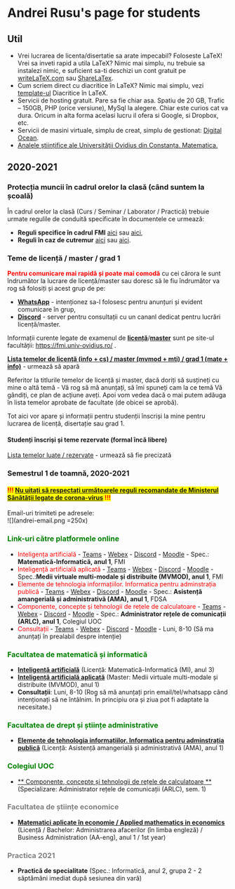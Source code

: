 # Andrei Rusu's page for students

## Util

- Vrei lucrarea de licenta/disertatie sa arate impecabil? Foloseste LaTeX! Vrei sa inveti rapid a utila LaTeX? Nimic mai simplu, nu trebuie sa instalezi nimic, e suficient sa-ti deschizi un cont gratuit pe [writeLaTeX.com](https://www.overleaf.com?r=bcec7732&rm=d&rs=b) sau [ShareLaTex](https://www.overleaf.com?r=bcec7732&rm=d&rs=b). 
- Cum scriem direct cu diacritice în LaTeX? Nimic mai simplu, vezi [template-ul](./diacritice_latex.htm) Diacritice în LaTeX.
- Servicii de hosting gratuit. Pare sa fie chiar asa. Spatiu de 20 GB, Trafic – 150GB, PHP (orice versiune), MySql la alegere. Chiar este curios cat va dura. Oricum in alta forma acelasi lucru il ofera si Google, si Dropbox, etc. 
- Servicii de masini virtuale, simplu de creat, simplu de gestionat: [Digital Ocean](https://m.do.co/c/c5eb1086fd76).
- [Analele științifice ale Universității Ovidius din Constanța. Matematica.](http://www.anstuocmath.ro)

## 2020-2021

### Protecția muncii în cadrul orelor la clasă (când suntem la școală)

În cadrul orelor la clasă (Curs / Seminar / Laborator / Practică) trebuie urmate regulile de conduită specificate în documentele ce urmează:

- **Reguli specifice în cadrul FMI** [aici](https://yadi.sk/i/zcu9X_4Q2DC2kw) sau [aici](http://s.go.ro/ko81hljz), 
- **Reguli în caz de cutremur** [aici](https://yadi.sk/d/hR2C0_PhpMMBPw) sau [aici](http://s.go.ro/fnubqwes). 

### Teme de licență / master / grad 1

**<span style="color:red;" >Pentru comunicare mai rapidă și poate mai comodă</span>** cu cei cărora le sunt îndrumător la lucrare de licență/master sau doresc să le fiu îndrumător va rog să folosiți și acest grup de pe:

- [**WhatsApp**](https://chat.whatsapp.com/LE2osoVwhku0kolaWaPIiE) - intenționez sa-l folosesc pentru anunțuri și evident comunicare în grup,  
- [**Discord**](https://discord.gg/f2nk7XX3hb) - server pentru consultații cu un cananl dedicat pentru lucrări licență/master. 

Informații curente legate de examenul de [**licență**](https://fmi.univ-ovidius.ro/academic/studii-de-licenta/licenta-documente/)/[**master**](https://fmi.univ-ovidius.ro/academic/studii-de-masterat/masterat-documente/) sunt pe site-ul facultății: https://fmi.univ-ovidius.ro/ .

[**Lista temelor de 
licență (info + cs) / master (mvmod + mti) / grad 1 (mate + info)**](.) <!-- Teme_lic_mas_grad.html --> - urmează să apară
 
Referitor la titlurile temelor de licență și master, dacă doriți să susțineți cu mine o altă temă - Vă rog să mă anunțați, să îmi spuneți cam la ce temă Vă gândiți, ce plan de acțiune aveți. Apoi vom vedea dacă o mai putem adăuga în lista temelor aprobate de facultate (de obicei se aprobă).

Tot aici vor apare și informații pentru studenții înscriși la mine pentru lucrarea de licență, disertație sau grad 1.   

#### Studenți înscriși și teme rezervate (formal încă libere)

[Lista temelor luate / rezervate](.) - urmează să fie precizată
<!-- Teme_luate_rezervate.html -->

### Semestrul 1 de toamnă, 2020-2021

#### <span style="color:red; background-color:yellow" >!!! [Nu uitați să respectați următoarele reguli recomandate de Ministerul Sănătății legate de corona-virus](ANEXA_INSTRUIRE_01.pdf) !!!</span>

Email-uri trimiteti pe adresele: <br />
![](andrei-email.png =250x)

### <span style="color:green">**Link-uri către platformele online**</span>
- <span style="color:red">Inteligența artificială</span> - 
[Teams](https://teams.microsoft.com/l/channel/19%3a0fb7d12721b64c41aaab556000366f6d%40thread.tacv2/31-Inteligenta%2520artificiala?groupId=aeb114c4-eeaa-4d7a-94f0-4df41aa5925d&tenantId=0ae86a88-e993-4850-9db2-1ff1884f9c8a) - 
[Webex](https://meetingsemea5.webex.com/meet/andrei.rusu) - 
[Discord](https://discord.gg/zF8CX38) - 
[Moodle](https://moodle.univ-ovidius.ro/course/view.php?id=1430
) - 
Spec.: **Matematică-Informatică, anul 1**, FMI
- <span style="color:red">Inteligență artificială aplicată</span> - 
[Teams](https://teams.microsoft.com/l/channel/19%3a52de4382314047d79c1229d6a83de22a%40thread.tacv2/11-Inteligenta%2520artificial%25C4%2583%2520aplicat%25C4%2583?groupId=4136eafc-9193-49f1-a6cd-47d6c30f86c3&tenantId=0ae86a88-e993-4850-9db2-1ff1884f9c8a
) - 
[Webex](https://meetingsemea5.webex.com/meet/andrei.rusu) - 
[Discord](https://discord.gg/jwzvme
) - 
[Moodle](https://moodle.univ-ovidius.ro/course/view.php?id=1425
) - 
Spec.:**Medii virtuale multi-modale și distribuite (MVMOD), anul 1**, FMI
- <span style="color:red">Elemente de tehnologia informațiilor. Informatica pentru adminstrația publică</span> - 
[Teams](https://bit.ly/3i38KRX
) - 
[Webex](https://meetingsemea5.webex.com/meet/andrei.rusu) - 
[Discord](https://discord.gg/V7NkjPTDV3
) - 
[Moodle]() - 
Spec.: **Asistență amangerială și administrativă (AMA), anul 1**, FDSA
- <span style="color:red">Componente, concepte și tehnologii de rețele de calculatoare</span> - 
[Teams](https://teams.microsoft.com/l/channel/19%3a20adfdc70ccf4603ae73ad448e950246%40thread.tacv2/1-M4-Componente%2520Concepte%2520si%2520Tehnologii%2520de%2520Retele?groupId=cfc3f50c-e177-4c45-ad62-58d44ab617c5&tenantId=0ae86a88-e993-4850-9db2-1ff1884f9c8a
) - 
[Webex](https://meetingsemea5.webex.com/meet/andrei.rusu) - 
[Discord](https://discord.gg/kwXtNx
) - 
[Moodle]() - 
Spec.: **Administrator rețele de comunicații (ARLC), anul 1**, Colegiul UOC
- <span style="color:red">Consultații</span> - 
[Teams](https://teams.microsoft.com/l/channel/19%3ab79d7ad58eb745f7b4b114227d8c302f%40thread.tacv2/Consultatii?groupId=f03e8a8e-3245-477d-9c5f-a9c4474b1572&tenantId=0ae86a88-e993-4850-9db2-1ff1884f9c8a
) - 
[Webex](https://meetingsemea5.webex.com/meet/andrei.rusu) - 
[Discord](https://discord.gg/H2STEkj
) - 
[Moodle]() - 
Luni, 8-10 (Să ma anunțați în prealabil despre intenție)

### <span style="color:green">Facultatea de matematică și informatică</span>

- [**Inteligență artificială**](./index-ia-mi3.html) (Licență: Matematică-Informatică (MI), anul 3)
- [**Inteligență artificială aplicată**](./index-iaa-mvmod1.html) (Master: Medii virtuale multi-modale și distribuite (MVMOD), anul 1) 
- **Consultații**: Luni, 8-10 (Rog să mă anunțați prin email/tel/whatsapp când intenționați să ne întâlnim. În principiu ora și ziua pot fi adaptate la necesitate.)

### <span style="color:green">Facultatea de drept și științe administrative</span>

- [**Elemente de tehnologia informațiilor. Informatica pentru adminstrația publică**](./index-ama1.html) (Licență: Asistență amangerială și administrativă (AMA), anul 1)

[//]: # (This syntax works like a comment, and won't appear in any output.)
[//]: # (It’s a little bizarre, but it works with MacDown and Pandoc.)

<!-- And this comment will appear in html output as a comment -->

### <span style="color:green">Colegiul UOC</span>

- [** Componente, concepte și tehnologii de rețele de calculatoare **](.) (Specializare: Administrator rețele de comunicații (ARLC), sem. 1)


### <span style="color:grey">Facultatea de științe economice</span>

- [**Matematici aplicate în economie / Applied mathematics in economics**](.) (Licență / Bachelor: Administrarea afacerilor (în limba engleză) / Business Administration (AA-eng), anul 1 / 1st year)
<!-- ./index-aae1.html -->

### <span style="color:grey">Practica 2021</span>

- **Practică de specialitate** (Spec.: Informatică, anul 2, grupa 2 - 2 săptămâni imediat după sesiunea din vară)

